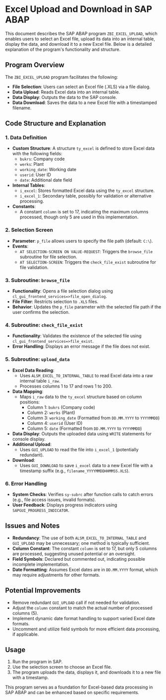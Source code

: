 # Excel Upload and Download in SAP ABAP

This document describes the SAP ABAP program `ZBI_EXCEL_UPLOAD`, which enables users to select an Excel file, upload its data into an internal table, display the data, and download it to a new Excel file. Below is a detailed explanation of the program's functionality and structure.

## Program Overview
The `ZBI_EXCEL_UPLOAD` program facilitates the following:
- **File Selection**: Users can select an Excel file (.XLS) via a file dialog.
- **Data Upload**: Reads Excel data into an internal table.
- **Data Display**: Outputs the data to the SAP console.
- **Data Download**: Saves the data to a new Excel file with a timestamped filename.

## Code Structure and Explanation

### 1. Data Definition
- **Custom Structure**: A structure `ty_excel` is defined to store Excel data with the following fields:
  - `bukrs`: Company code
  - `werks`: Plant
  - `working_date`: Working date
  - `userid`: User ID
  - `date`: Additional date field
- **Internal Tables**:
  - `i_excel`: Stores formatted Excel data using the `ty_excel` structure.
  - `i_excel_1`: Secondary table, possibly for validation or alternative processing.
- **Constants**:
  - A constant `column` is set to 17, indicating the maximum columns processed, though only 5 are used in this implementation.

### 2. Selection Screen
- **Parameter**: `p_file` allows users to specify the file path (default: `C:\`).
- **Events**:
  - `AT SELECTION-SCREEN ON VALUE-REQUEST`: Triggers the `browse_file` subroutine for file selection.
  - `AT SELECTION-SCREEN`: Triggers the `check_file_exist` subroutine for file validation.

### 3. Subroutine: `browse_file`
- **Functionality**: Opens a file selection dialog using `cl_gui_frontend_services=>file_open_dialog`.
- **File Filter**: Restricts selection to `.XLS` files.
- **Behavior**: Updates the `p_file` parameter with the selected file path if the user confirms the selection.

### 4. Subroutine: `check_file_exist`
- **Functionality**: Validates the existence of the selected file using `cl_gui_frontend_services=>file_exist`.
- **Error Handling**: Displays an error message if the file does not exist.

### 5. Subroutine: `upload_data`
- **Excel Data Reading**:
  - Uses `ALSM_EXCEL_TO_INTERNAL_TABLE` to read Excel data into a raw internal table `i_raw`.
  - Processes columns 1 to 17 and rows 1 to 200.
- **Data Mapping**:
  - Maps `i_raw` data to the `ty_excel` structure based on column positions:
    - Column 1: `bukrs` (Company code)
    - Column 2: `werks` (Plant)
    - Column 3: `working_date` (Formatted from `DD.MM.YYYY` to `YYYYMMDD`)
    - Column 4: `userid` (User ID)
    - Column 5: `date` (Formatted from `DD.MM.YYYY` to `YYYYMMDD`)
- **Data Display**: Outputs the uploaded data using `WRITE` statements for console display.
- **Additional Upload**:
  - Uses `GUI_UPLOAD` to read the file into `i_excel_1` (potentially redundant).
- **Download**:
  - Uses `GUI_DOWNLOAD` to save `i_excel` data to a new Excel file with a timestamp suffix (e.g., `filename_YYYYMMDDHHMMSS.XLS`).

### 6. Error Handling
- **System Checks**: Verifies `sy-subrc` after function calls to catch errors (e.g., file access issues, invalid formats).
- **User Feedback**: Displays progress indicators using `SAPGUI_PROGRESS_INDICATOR`.

## Issues and Notes
- **Redundancy**: The use of both `ALSM_EXCEL_TO_INTERNAL_TABLE` and `GUI_UPLOAD` may be unnecessary; one method is typically sufficient.
- **Column Constant**: The constant `column` is set to 17, but only 5 columns are processed, suggesting unused potential or an oversight.
- **Field Symbols**: Declared but commented out, indicating possible incomplete implementation.
- **Date Formatting**: Assumes Excel dates are in `DD.MM.YYYY` format, which may require adjustments for other formats.

## Potential Improvements
- Remove redundant `GUI_UPLOAD` call if not needed for validation.
- Adjust the `column` constant to match the actual number of processed columns (5).
- Implement dynamic date format handling to support varied Excel date formats.
- Uncomment and utilize field symbols for more efficient data processing, if applicable.

## Usage
1. Run the program in SAP.
2. Use the selection screen to choose an Excel file.
3. The program uploads the data, displays it, and downloads it to a new file with a timestamp.

This program serves as a foundation for Excel-based data processing in SAP ABAP and can be enhanced based on specific requirements.
